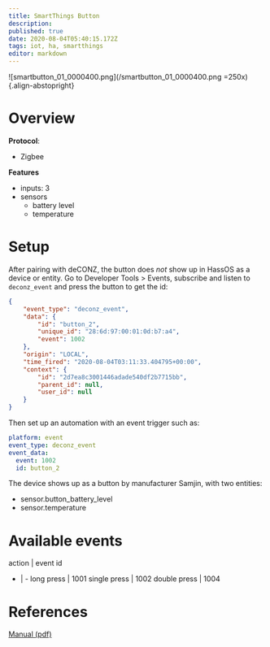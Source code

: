 ```yaml
---
title: SmartThings Button
description: 
published: true
date: 2020-08-04T05:40:15.172Z
tags: iot, ha, smartthings
editor: markdown
---
```


![smartbutton_01_0000400.png](/smartbutton_01_0000400.png =250x){.align-abstopright}

# Overview
**Protocol**:
- Zigbee

**Features**
- inputs: 3
- sensors
	- battery level
	- temperature

# Setup

After pairing with deCONZ, the button does *not* show up in HassOS as a device or entity. Go to Developer Tools > Events, subscribe and listen to `deconz_event` and press the button to get the id:

```json
{
    "event_type": "deconz_event",
    "data": {
        "id": "button_2",
        "unique_id": "28:6d:97:00:01:0d:b7:a4",
        "event": 1002
    },
    "origin": "LOCAL",
    "time_fired": "2020-08-04T03:11:33.404795+00:00",
    "context": {
        "id": "2d7ea8c3001446adade540df2b7715bb",
        "parent_id": null,
        "user_id": null
    }
}
```

Then set up an automation with an event trigger such as:
```yaml
platform: event
event_type: deconz_event
event_data:
  event: 1002
  id: button_2
```

The device shows up as a button by manufacturer Samjin, with two entities:
- sensor.button_battery_level
- sensor.temperature

# Available events

action | event id
- | -
long press   | 1001
single press | 1002
double press | 1004

# References
[Manual (pdf)](https://support.smartthings.com/hc/en-us/article_attachments/360002610923/IOT_US_Button_QSG.pdf)

